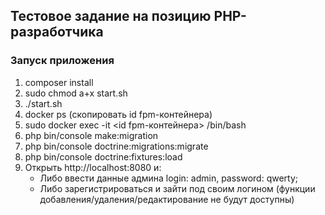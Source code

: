 ## Тестовое задание на позицию PHP-разработчика

### Запуск приложения
1. composer install
2. sudo chmod a+x start.sh
3. ./start.sh
4. docker ps (скопировать id fpm-контейнера)
5. sudo docker exec -it <id fpm-контейнера> /bin/bash
6. php bin/console make:migration
7. php bin/console doctrine:migrations:migrate
8. php bin/console doctrine:fixtures:load
9. Открыть http://localhost:8080 и:
   - Либо ввести данные админа login: admin, password: qwerty;
   - Либо зарегистрироваться и зайти под своим логином (функции добавления/удаления/редактирование не будут доступны)
   

